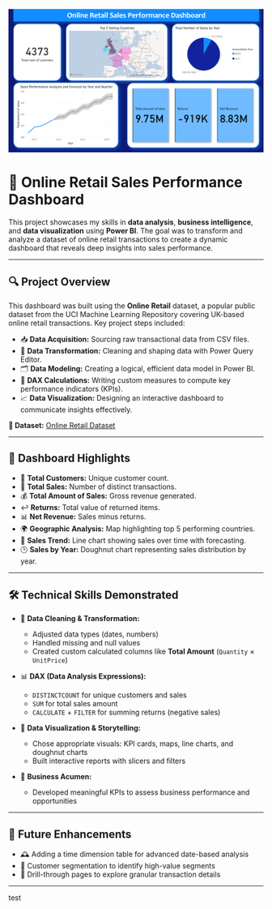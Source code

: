 ![📊 Online Retail Dashboard](dashboard.png)

# 🛒 **Online Retail Sales Performance Dashboard**

This project showcases my skills in **data analysis**, **business intelligence**, and **data visualization** using **Power BI**. The goal was to transform and analyze a dataset of online retail transactions to create a dynamic dashboard that reveals deep insights into sales performance.

---

## 🔍 **Project Overview**

This dashboard was built using the **Online Retail** dataset, a popular public dataset from the UCI Machine Learning Repository covering UK-based online retail transactions. Key project steps included:

- 📥 **Data Acquisition:** Sourcing raw transactional data from CSV files.
- 🧹 **Data Transformation:** Cleaning and shaping data with Power Query Editor.
- 🗂️ **Data Modeling:** Creating a logical, efficient data model in Power BI.
- 🧮 **DAX Calculations:** Writing custom measures to compute key performance indicators (KPIs).
- 📈 **Data Visualization:** Designing an interactive dashboard to communicate insights effectively.

**🔗 Dataset:** [Online Retail Dataset](https://archive.ics.uci.edu/dataset/352/online+retail)

---

## 🎯 **Dashboard Highlights**

- 👥 **Total Customers:** Unique customer count.
- 🧾 **Total Sales:** Number of distinct transactions.
- 💰 **Total Amount of Sales:** Gross revenue generated.
- ↩️ **Returns:** Total value of returned items.
- 📊 **Net Revenue:** Sales minus returns.
- 🌍 **Geographic Analysis:** Map highlighting top 5 performing countries.
- 📅 **Sales Trend:** Line chart showing sales over time with forecasting.
- 🕒 **Sales by Year:** Doughnut chart representing sales distribution by year.

---

## 🛠️ **Technical Skills Demonstrated**

- 🧹 **Data Cleaning & Transformation:**

  - Adjusted data types (dates, numbers)
  - Handled missing and null values
  - Created custom calculated columns like **Total Amount** (`Quantity` × `UnitPrice`)

- 📊 **DAX (Data Analysis Expressions):**

  - `DISTINCTCOUNT` for unique customers and sales
  - `SUM` for total sales amount
  - `CALCULATE` + `FILTER` for summing returns (negative sales)

- 🎨 **Data Visualization & Storytelling:**

  - Chose appropriate visuals: KPI cards, maps, line charts, and doughnut charts
  - Built interactive reports with slicers and filters

- 💼 **Business Acumen:**
  - Developed meaningful KPIs to assess business performance and opportunities

---

## 🚀 **Future Enhancements**

- 🕰️ Adding a time dimension table for advanced date-based analysis
- 👥 Customer segmentation to identify high-value segments
- 🔎 Drill-through pages to explore granular transaction details

---

test
